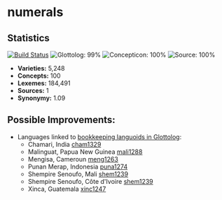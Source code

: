 # numerals

## Statistics


[![Build Status](https://travis-ci.org/lexibank/numerals.svg?branch=master)](https://travis-ci.org/lexibank/numerals)
![Glottolog: 99%](https://img.shields.io/badge/Glottolog-99%25-brightgreen.svg "Glottolog: 99%")
![Concepticon: 100%](https://img.shields.io/badge/Concepticon-100%25-brightgreen.svg "Concepticon: 100%")
![Source: 100%](https://img.shields.io/badge/Source-100%25-brightgreen.svg "Source: 100%")

- **Varieties:** 5,248
- **Concepts:** 100
- **Lexemes:** 184,491
- **Sources:** 1
- **Synonymy:** 1.09

## Possible Improvements:

- Languages linked to [bookkeeping languoids in Glottolog](http://glottolog.org/glottolog/glottologinformation#bookkeepinglanguoids):
  - Chamari, India [cham1329](http://glottolog.org/resource/languoid/id/cham1329)
  - Malinguat, Papua New Guinea [mali1288](http://glottolog.org/resource/languoid/id/mali1288)
  - Mengisa, Cameroun [meng1263](http://glottolog.org/resource/languoid/id/meng1263)
  - Punan Merap, Indonesia [puna1274](http://glottolog.org/resource/languoid/id/puna1274)
  - Shempire Senoufo, Mali [shem1239](http://glottolog.org/resource/languoid/id/shem1239)
  - Shempire Senoufo, Côte d'Ivoire [shem1239](http://glottolog.org/resource/languoid/id/shem1239)
  - Xinca, Guatemala [xinc1247](http://glottolog.org/resource/languoid/id/xinc1247)

